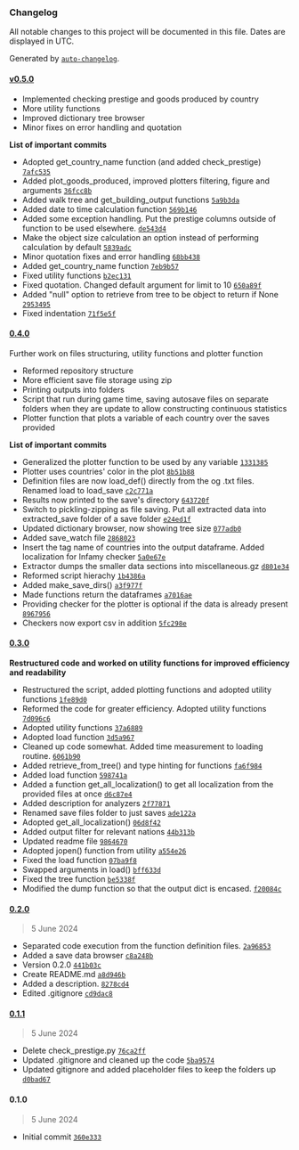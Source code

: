 ### Changelog

All notable changes to this project will be documented in this file. Dates are displayed in UTC.

Generated by [`auto-changelog`](https://github.com/CookPete/auto-changelog).

#### [v0.5.0](https://github.com/OakenTrader/vic3_extractor2/compare/v0.4.0...v0.5.0)

- Implemented checking prestige and goods produced by country
- More utility functions
- Improved dictionary tree browser
- Minor fixes on error handling and quotation

**List of important commits**

- Adopted get_country_name function (and added check_prestige) [`7afc535`](https://github.com/OakenTrader/vic3_extractor2/commit/7afc535a9c9b3208ca013207a26b1d587524c928)
- Added plot_goods_produced, improved plotters filtering, figure and arguments [`36fcc8b`](https://github.com/OakenTrader/vic3_extractor2/commit/36fcc8bc16ea9b5bdc2f797cff9c8cb449c7ab1a)
- Added walk tree and get_building_output functions [`5a9b3da`](https://github.com/OakenTrader/vic3_extractor2/commit/5a9b3da4ae06bc0da593ce7fbd96c5b1d8f845c5)
- Added date to time calculation function [`569b146`](https://github.com/OakenTrader/vic3_extractor2/commit/569b146c3af588368219f14236980b00457b4e33)
- Added some exception handling. Put the prestige columns outside of function to be used elsewhere. [`de543d4`](https://github.com/OakenTrader/vic3_extractor2/commit/de543d45c58a8bd9cef4ef5264ad4ee5f8b8f97d)
- Make the object size calculation an option instead of performing calculation by default [`5839adc`](https://github.com/OakenTrader/vic3_extractor2/commit/5839adc0b2da05959642db2cef9fe3dec62975f9)
- Minor quotation fixes and error handling [`68bb438`](https://github.com/OakenTrader/vic3_extractor2/commit/68bb4388815f3a234f974518994f26f3c34c06a6)
- Added get_country_name function [`7eb9b57`](https://github.com/OakenTrader/vic3_extractor2/commit/7eb9b57c12655d933b4841dcb7a47367592e7bee)
- Fixed utility functions [`b2ec131`](https://github.com/OakenTrader/vic3_extractor2/commit/b2ec1314b819f228e2588039bf072780b873eea0)
- Fixed quotation. Changed default argument for limit to 10 [`650a89f`](https://github.com/OakenTrader/vic3_extractor2/commit/650a89fb90a3b080789545decf20186fe72e93be)
- Added "null" option to retrieve from tree to be object to return if None [`2953495`](https://github.com/OakenTrader/vic3_extractor2/commit/2953495dc3bd058d6da9595c5a2796f3518cf125)
- Fixed indentation [`71f5e5f`](https://github.com/OakenTrader/vic3_extractor2/commit/71f5e5f7400aaf57d6b562b5294241ff7fa455d6)

#### [0.4.0](https://github.com/OakenTrader/vic3_extractor2/compare/0.3.0...0.4.0)

Further work on files structuring, utility functions and plotter function

- Reformed repository structure
- More efficient save file storage using zip
- Printing outputs into folders
- Script that run during game time, saving autosave files on separate folders when they are update to allow constructing continuous statistics
- Plotter function that plots a variable of each country over the saves provided

**List of important commits**

- Generalized the plotter function to be used by any variable [`1331385`](https://github.com/OakenTrader/vic3_extractor2/commit/1331385ae62973ad87a5ff34dc38ad34f2c5240e)
- Plotter uses countries' color in the plot [`8b51b88`](https://github.com/OakenTrader/vic3_extractor2/commit/8b51b8801942400bb5c8cddb1d277989404eb32f)
- Definition files are now load_def() directly from the og .txt files. Renamed load to load_save [`c2c771a`](https://github.com/OakenTrader/vic3_extractor2/commit/c2c771a2eb64587c597aabe187810a23699695de)
- Results now printed to the save's directory [`643720f`](https://github.com/OakenTrader/vic3_extractor2/commit/643720f4f34d85642d96768ad12a109b561e6321)
- Switch to pickling-zipping as file saving. Put all extracted data into extracted_save folder of a save folder [`e24ed1f`](https://github.com/OakenTrader/vic3_extractor2/commit/e24ed1f9b0bac33956212e184ff68690f8a03b39)
- Updated dictionary browser, now showing tree size [`077adb0`](https://github.com/OakenTrader/vic3_extractor2/commit/077adb0455644946987333f40340ffb31f598641)
- Added save_watch file [`2868023`](https://github.com/OakenTrader/vic3_extractor2/commit/2868023e400c258c1faffb962fd8a4c2fb9fb7ff)
- Insert the tag name of countries into the output dataframe. Added localization for Infamy checker [`5a0e67e`](https://github.com/OakenTrader/vic3_extractor2/commit/5a0e67eef302848d5f93c3e2766e7b075eb21801)
- Extractor dumps the smaller data sections into miscellaneous.gz [`d801e34`](https://github.com/OakenTrader/vic3_extractor2/commit/d801e34ab6f93e54092585428d405cea7a43e954)
- Reformed script hierachy [`1b4386a`](https://github.com/OakenTrader/vic3_extractor2/commit/1b4386ab4e9d293eee53fc855c9f0e03e5a1203c)
- Added make_save_dirs() [`a3f977f`](https://github.com/OakenTrader/vic3_extractor2/commit/a3f977f88096acb3b55ec5b0def8d2da148b7b7f)
- Made functions return the dataframes [`a7016ae`](https://github.com/OakenTrader/vic3_extractor2/commit/a7016aeff677ab1ce863220ef7ceb6f880521ce8)
- Providing checker for the plotter is optional if the data is already present [`8967956`](https://github.com/OakenTrader/vic3_extractor2/commit/8967956776629986a4dac5e63225c7357dd9c721)
- Checkers now export csv in addition [`5fc298e`](https://github.com/OakenTrader/vic3_extractor2/commit/5fc298e71c31b0664d1c2b3ab99ad220749022a4)


#### [0.3.0](https://github.com/OakenTrader/vic3_extractor2/compare/0.2.0...0.3.0)

**Restructured code and worked on utility functions for improved efficiency and readability**

- Restructured the script, added plotting functions and adopted utility functions [`1fe89d0`](https://github.com/OakenTrader/vic3_extractor2/commit/1fe89d0532e1753a14dd392c704806b550d4da1c)
- Reformed the code for greater efficiency. Adopted utility functions [`7d096c6`](https://github.com/OakenTrader/vic3_extractor2/commit/7d096c6f3b6452b19c634ec5c7dea1a136924eef)
- Adopted utility functions [`37a6889`](https://github.com/OakenTrader/vic3_extractor2/commit/37a68899f4dfb471941f4c986e316b17ced5443f)
- Adopted load function [`3d5a967`](https://github.com/OakenTrader/vic3_extractor2/commit/3d5a96720f534a490ed7f9138a6ba5edb7d7399e)
- Cleaned up code somewhat. Added time measurement to loading routine. [`6061b90`](https://github.com/OakenTrader/vic3_extractor2/commit/6061b90ad7b4921d46da2ccb408ffd2e07668a66)
- Added retrieve_from_tree() and type hinting for functions [`fa6f984`](https://github.com/OakenTrader/vic3_extractor2/commit/fa6f9842f2df4f93a598f95a99042ad379ca520b)
- Added load function [`598741a`](https://github.com/OakenTrader/vic3_extractor2/commit/598741a4056b87ac119fed1a6ac8974a8d12677b)
- Added a function get_all_localization() to get all localization from the provided files at once [`d6c87e4`](https://github.com/OakenTrader/vic3_extractor2/commit/d6c87e48dcf04c4bb1685ba8bf72b7a3764b947f)
- Added description for analyzers [`2f77871`](https://github.com/OakenTrader/vic3_extractor2/commit/2f778715be169e110d49e9ecaf79809e4f2988d0)
- Renamed save files folder to just saves [`ade122a`](https://github.com/OakenTrader/vic3_extractor2/commit/ade122a935b04e43a0e585932f8149439d6813b8)
- Adopted get_all_localization() [`06d8f42`](https://github.com/OakenTrader/vic3_extractor2/commit/06d8f422a9bf5115bf4b8c926e0b3282d7051727)
- Added output filter for relevant nations [`44b313b`](https://github.com/OakenTrader/vic3_extractor2/commit/44b313b90036449eb31ffc2caa11d41f699d84fa)
- Updated readme file [`9864670`](https://github.com/OakenTrader/vic3_extractor2/commit/98646700e7dee713cd10cca55194c6ecc4f9046e)
- Adopted jopen() function from utility [`a554e26`](https://github.com/OakenTrader/vic3_extractor2/commit/a554e26a15d382f7bf96d97bf046994e6893ff89)
- Fixed the load function [`07ba9f8`](https://github.com/OakenTrader/vic3_extractor2/commit/07ba9f8e14b88add6feec0bb2ad08c7cab1e2c92)
- Swapped arguments in load() [`bff633d`](https://github.com/OakenTrader/vic3_extractor2/commit/bff633d1cd8683d252104831e3a10de31deea6e1)
- Fixed the tree function [`be5338f`](https://github.com/OakenTrader/vic3_extractor2/commit/be5338fb71b5aebd6f7b905e8760bb16c71caadb)
- Modified the dump function so that the output dict is encased. [`f20084c`](https://github.com/OakenTrader/vic3_extractor2/commit/f20084c66de1faa2ae51408df5053c1cf13066ee)

#### [0.2.0](https://github.com/OakenTrader/vic3_extractor2/compare/0.1.1...0.2.0)

> 5 June 2024

- Separated code execution from the function definition files. [`2a96853`](https://github.com/OakenTrader/vic3_extractor2/commit/2a96853ce866f4a6ca2293966dd72ab5ef07c3b3)
- Added a save data browser [`c8a248b`](https://github.com/OakenTrader/vic3_extractor2/commit/c8a248b8e13476e18a00f4cc93afdc63612ee325)
- Version 0.2.0 [`441b03c`](https://github.com/OakenTrader/vic3_extractor2/commit/441b03c5d514050c4cb3c30e4cbdc919e151669f)
- Create README.md [`a8d946b`](https://github.com/OakenTrader/vic3_extractor2/commit/a8d946b5c7bae6a0f47b8ff6ec137caa73541978)
- Added a description. [`8278cd4`](https://github.com/OakenTrader/vic3_extractor2/commit/8278cd4db56b7b028324f83c89f88cd067206c7c)
- Edited .gitignore [`cd9dac8`](https://github.com/OakenTrader/vic3_extractor2/commit/cd9dac8a4f35b4a5ff12fd0fbc7816e11cd5294d)

#### [0.1.1](https://github.com/OakenTrader/vic3_extractor2/compare/0.1.0...0.1.1)

> 5 June 2024

- Delete check_prestige.py [`76ca2ff`](https://github.com/OakenTrader/vic3_extractor2/commit/76ca2ff581b3f2863c442d1e2dc46922062525e0)
- Updated .gitignore and cleaned up the code [`5ba9574`](https://github.com/OakenTrader/vic3_extractor2/commit/5ba95749f586a8ef4727280263a493151746c409)
- Updated gitignore and added placeholder files to keep the folders up [`d0bad67`](https://github.com/OakenTrader/vic3_extractor2/commit/d0bad6721950c2c4d249f85963b35af4c7bd255b)

#### 0.1.0

> 5 June 2024

- Initial commit [`360e333`](https://github.com/OakenTrader/vic3_extractor2/commit/360e3332bbf06f9276bf9756d0e6ab63462da893)